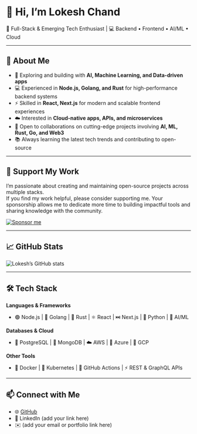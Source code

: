 # 👋 Hi, I’m Lokesh Chand  

🚀 Full-Stack & Emerging Tech Enthusiast | 💻 Backend • Frontend • AI/ML • Cloud  

---

## 🌟 About Me
- 🔭 Exploring and building with **AI, Machine Learning, and Data-driven apps**  
- 💻 Experienced in **Node.js, Golang, and Rust** for high-performance backend systems  
- ⚡ Skilled in **React, Next.js** for modern and scalable frontend experiences  
- ☁️ Interested in **Cloud-native apps, APIs, and microservices**  
- 🤝 Open to collaborations on cutting-edge projects involving **AI, ML, Rust, Go, and Web3**  
- 📚 Always learning the latest tech trends and contributing to open-source  

---

## 💖 Support My Work

I’m passionate about creating and maintaining open-source projects across multiple stacks.  
If you find my work helpful, please consider supporting me. Your sponsorship allows me to dedicate more time to building impactful tools and sharing knowledge with the community.  

[![Sponsor me](https://img.shields.io/badge/Sponsor-💖-pink)](https://github.com/sponsors/Lokeshchand33)

---

## 📈 GitHub Stats  

![Lokesh’s GitHub stats](https://github-readme-stats.vercel.app/api?username=Lokeshchand33&show_icons=true&theme=tokyonight)  

---

## 🛠️ Tech Stack  

**Languages & Frameworks**  
- 🟢 Node.js | 🦫 Golang | 🦀 Rust | ⚛️ React | ⏭️ Next.js | 🐍 Python | 🤖 AI/ML  

**Databases & Cloud**  
- 🐘 PostgreSQL | 🍃 MongoDB | ☁️ AWS | 🔵 Azure | 🔶 GCP  

**Other Tools**  
- 🐳 Docker | 🔧 Kubernetes | 🔄 GitHub Actions | ⚡ REST & GraphQL APIs  

---

## 📫 Connect with Me
- 🌐 [GitHub](https://github.com/Lokeshchand33)  
- 💼 LinkedIn (add your link here)  
- ✉️ (add your email or portfolio link here)  
